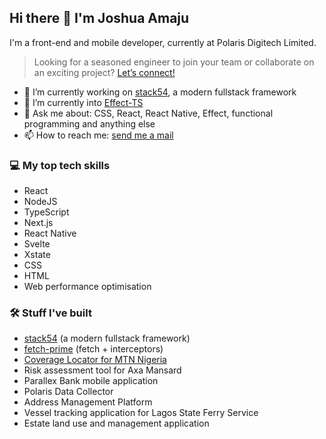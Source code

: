 ## Hi there 👋 I'm Joshua Amaju

I'm a front-end and mobile developer, currently at Polaris Digitech Limited.

> Looking for a seasoned engineer to join your team or collaborate on an exciting project? [Let’s connect!](mailto:joshsemail4work@gmail.com)

- 🔭 I’m currently working on [stack54](https://github.com/joshamaju/stack54), a modern fullstack framework
- 🌱 I’m currently into [Effect-TS](https://www.effect.website/)
- 💬 Ask me about: CSS, React, React Native, Effect, functional programming and anything else
- 📫 How to reach me: <a href="mailto:joshsemail4work@gmail.com">send me a mail</a>

### 💻 My top tech skills
- React
- NodeJS
- TypeScript
- Next.js
- React Native
- Svelte
- Xstate
- CSS
- HTML
- Web performance optimisation

### 🛠️ Stuff I've built
- [stack54](https://github.com/joshamaju/stack54) (a modern fullstack framework)
- [fetch-prime](https://github.com/joshamaju/fetch-prime) (fetch + interceptors)
- [Coverage Locator for MTN Nigeria](https://coverage.mtn.ng/)
- Risk assessment tool for Axa Mansard
- Parallex Bank mobile application
- Polaris Data Collector
- Address Management Platform
- Vessel tracking application for Lagos State Ferry Service
- Estate land use and management application
